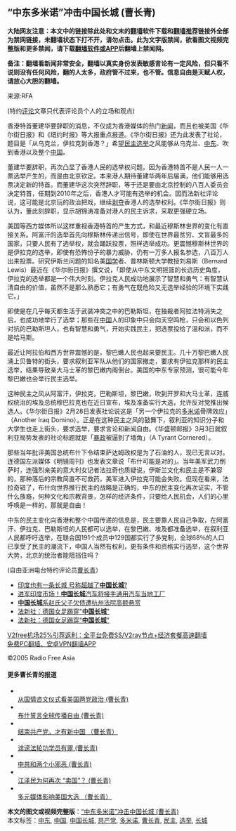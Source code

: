  <h2>“中东多米诺”冲击中国长城 (曹长青)</h2> <p class="notice"><b>大陆网友注意：本文中的链接除此处和文末的<a href="https://github.com/bannedbook/fanqiang" >翻墙</a>软件下载和<a href="https://github.com/killgcd/justmysocks/blob/master/README.md">翻墙推荐</a>链接外全部为禁网链接，未翻墙状态下打不开，请勿点击。此为文字版禁闻，欲看图文视频完整版和更多禁闻，请下载<a href="https://github.com/bannedbook/fanqiang">翻墙软件或APP</a>后翻墙上禁闻网。</p><p>备注：翻墙看新闻非常安全，翻墙以真实身份发表敏感言论有一定风险，但只看不说则没有任何风险，翻的人太多，政府管不过来，也不管。信息自由是天赋人权，请放心大胆的翻墙。</b></p>  <div class="entry"> <p>来源:RFA</p> <p> (特约<span class='wp_keywordlink_affiliate'><a href="https://www.bannedbook.org/bnews/comments/" title="新闻评论" target="_blank">评论</a></span>文章只代表评论员个人的立场和观点) </p> <p> 香港特首董建华要辞职的消息，不仅成为香港媒体的热门<span class='wp_keywordlink_affiliate'><a href="https://www.bannedbook.org/" title="新闻">新闻</a></span>，而且也被美国《华尔街日报》和《纽约时报》等大报重点报道。《华尔街日报》还为此发表了社论，题目是「从乌克兰，伊拉克到香港？」希望<a href="https://www.bannedbook.org/bnews/tag/%e6%b0%91%e4%b8%bb/" class="st_tag internal_tag" rel="tag" title="标签 民主 下的日志">民主</a><a href="https://www.bannedbook.org/bnews/tag/%e9%80%89%e4%b8%be/" class="st_tag internal_tag" rel="tag" title="标签 选举 下的日志">选举</a>之风能够从乌克兰、<a href="https://www.bannedbook.org/bnews/tag/%e4%b8%ad%e4%b8%9c/" class="st_tag internal_tag" rel="tag" title="标签 中东 下的日志">中东</a>、吹到香港以及整个<span class='wp_keywordlink_affiliate'><a href="https://www.bannedbook.org/" title="中国" target="_blank">中国</a></span>。 </p>  <p> 董建华要辞职，再次凸显了香港人民的选举权问题。因为香港特首不是人民一人一票选举产生的，而是由北京钦定。本来港人期待董建华两年后届满，他们能够用选票决定新的特首。而董建华这次突然辞职，等于还是要由北京控制的八百人委员会决定特首，任期到2010年之后，香港人才可能有选举的机会。因而法新社评论说，这可能是北京玩的政治把戏，继续<span class='wp_keywordlink'><a href="https://www.bannedbook.org/forum2/topic21.html" title="《剥夺》 黄建民 著" target="_blank">剥夺</a></span>香港人的选举权利。《华尔街日报》则认为，董此刻辞职，显示胡锦涛准备对港人的民主诉求，采取更强硬立场。 </p> <p> 美国等西方媒体所以这样重视香港特首的产生方式，和最近穆斯林世界的变化有直接关系。阿富汗的选举首先向穆斯林传递出信号，即使在世界最贫穷、文盲最多的国家，只要人民有了选举权，就会踊跃投票，照样选举成功。更震憾穆斯林世界的是伊拉克的选举，即使有恐怖份子的暴力威胁，仍有一万多人报名参选，八百万人出来投票。研究伊斯兰问题的知名美<span class='wp_keywordlink'><a href="https://www.bannedbook.org/forum24/" title="国学传统文化禁书" target="_blank">国学</a></span>者、普林斯顿大学教授刘易斯（Bernard Lewis）最近在《华尔街日报》撰文说，「即使从中东文明摇篮的长远历史角度，伊拉克的选举都是一个伟大时刻。伊拉克人民成功地展示了智慧和勇气：有智慧认清自由的价值，虽然不是那么熟悉它；有勇气在既危险又无选举经验的环境下实践它。」 </p> <p> 即使是在几乎每天都生活于武装冲突之中的巴勒斯坦，在独裁者阿拉法特消失之后，也成功地举行了选举；那些在<a href="https://www.bannedbook.org/bnews/tag/%E4%B8%AD%E5%9B%BD/" class="st_tag internal_tag" rel="tag" title="标签 中国 下的日志">中国</a>人的印象中只会向天空鸣枪，只会和以色列对抗的巴勒斯坦人，也有智慧和勇气，开始实践民主，把选票投给了温和派，而不是哈马斯。 </p>  <p> 最近让阿拉伯和西方世界震憾的是，黎巴嫩人民也起来要民主。几十万黎巴嫩人民涌上贝鲁特的街头，要求叙利亚军队从他们的国家撤走，要求有伊拉克那样的民主选举，结果导致亲大马士革的黎巴嫩内阁倒台。美国的中东专家预测，很可能今年黎巴嫩也会举行民主选举。 </p> <p> 这种民主之风从阿富汗，伊拉克，巴勒斯坦，黎巴嫩，吹到开罗和大马士革，连威权统治的埃及总统穆巴拉克也在近日宣布，埃及准备实行大选，允许反对党推出候选人。《华尔街日报》2月28日发表社论说这是「另一个伊拉克的<a href="https://www.bannedbook.org/bnews/tag/%E5%A4%9A%E7%B1%B3%E8%AF%BA/" class="st_tag internal_tag" rel="tag" title="标签 多米诺 下的日志">多米诺</a>骨牌效应」（Another Iraq Domino）。正是在这种民主之风的鼓舞下，叙利亚的知识分子和大学生也走上街头，要求选举，要求言论和新闻自由。《华盛顿邮报》3月3日就叙利亚局势发表的社论标题就是「<span class='wp_keywordlink'><a href="https://www.bannedbook.org/forum11/topic276.html" title="禁片：评中国共产党的暴政" target="_blank">暴政</a></span>被逼到了墙角」（A Tyrant Cornered）。 </p> <p> 那些当年批评美国总统布什下令结束萨达姆政权是为了石油的人，现已无言以对。连德国左派媒体《明镜周刊》也发表文章说「布什可能是对的」。当年美军武力倒萨时，连强烈亲美的意大利女记者法拉奇也质疑说，伊斯兰文化和民主是不兼容的，那种落后的宗教简直不可救药，美军进入伊拉克可能会失败。但现在看来，法拉奇错了，布什向世界推行民主的战略是正确的，中东的民主变化再次证实，不管什么族裔，何种文化和宗教背景，怎样的经济条件，只要给人民机会，人们的心里呼唤是一样的，那就是自由！ </p>  <p> 中东的民主变化向香港和整个中国传递的信息是，民主要靠人民自己争取，在阿富汗、伊拉克、巴勒斯坦的人民都可以选举，在黎巴嫩、埃及都准备选举，在叙利亚人民都呼吁选举，在联合国191个成员中129国都实行了多党制，全球68％的人口已享受了民主的潮流下，中国人当然有权利，更有条件和资格实行选举，这个世界大势，北京的统治者能阻挡住吗？ </p> <p> (自由亚洲电台特约评论员<a href="https://www.bannedbook.org/bnews/tag/%e6%9b%b9%e9%95%bf%e9%9d%92/" class="st_tag internal_tag" rel="tag" title="标签 曹长青 下的日志">曹长青</a>） </p> <ul class='op-related-articles' title='相关阅读'> <li><a href='https://www.bannedbook.org/bnews/funmedia/20200918/1398619.html' target='_blank'>印度也有一条长城 号称超越了<b>中国长城</b>?</a></li> <li><a href='https://www.bannedbook.org/bnews/finance/20200120/1261544.html' target='_blank'>进军印度市场！<b>中国长城</b>汽车将接手通用汽车当地工厂</a></li> <li><a href='https://www.bannedbook.org/bnews/baitai/20191224/1246879.html' target='_blank'><b>中国长城</b>系赵氏父子欠债遭杭州法院高额悬赏</a></li> <li><a href='https://www.bannedbook.org/bnews/baitai/20190609/1140878.html' target='_blank'>法新社：德国女足踢穿"<b>中国长城</b>"</a></li> <li><a href='https://www.bannedbook.org/bnews/lifebaike/20190609/1140705.html' target='_blank'>法新社：德国女足踢穿“<b>中国长城</b>”</a></li> </ul> <p class="texttj"> <a href="https://www.bannedbook.org/forum23/topic22702.html" target="_blank">V2free机场25%引荐返利：全平台免费SS/V2ray节点+经济套餐高速翻墙</a><br/> <a href="https://github.com/bannedbook/fanqiang/wiki/%E7%A6%81%E9%97%BB%E7%BD%91%E5%AE%89%E5%8D%93%E7%BF%BB%E5%A2%99%E6%96%B0%E9%97%BBAPP" target="_blank">免费PC翻墙、安卓VPN翻墙APP</a></p><p>©2005 Radio Free Asia </p>  <h4> 更多曹长青的报道<br /> </h4> <ul> <li> <a href="/mandarin/pinglun/ccq-20050203.html"><br /> 从国情咨文仪式看美国两党政治 (曹长青)<br /> </a> </li> <li> <a href="/mandarin/pinglun/ccq-20050120.html"><br /> 布什誓言全球传播自由 (曹长青)<br /> </a> </li> <li> <a href="/mandarin/pinglun/ccq-20041216.html"><br /> 结束共产党，才有新中国 （曹长青）<br /> </a> </li> <li> <a href="/mandarin/pinglun/ccq-20041118.html"><br /> 诽谤法轮功学员有罪 (曹长青)<br /> </a> </li> <li> <a href="/mandarin/pinglun/ccq-20041111.html"><br /> 中共和两个小邪恶 (曹长青)<br /> </a> </li> <li> <a href="/mandarin/pinglun/ccq-20041021.html"><br /> 江泽民为何再次 “卖国”？ (曹长青)<br /> </a> </li> <li> <a href="/mandarin/pinglun/ccq-20041018.html"><br /> 多元媒体影响美国大选 （曹长青）<br /> </a> </li> </ul> </p><a name='sharetosocial'></a>       <div><b>本文的图文或视频完整版</b>：<a href='https://www.bannedbook.org/bnews/comments/20201216/1448829.html'>“中东多米诺”冲击中国长城 (曹长青)</a></div>  </div><!--END ENTRY--> <div class="postfooter"> <div>本文标签：<a href="https://www.bannedbook.org/bnews/tag/%e4%b8%ad%e4%b8%9c/" rel="tag">中东</a>, <a href="https://www.bannedbook.org/bnews/tag/%E4%B8%AD%E5%9B%BD/" rel="tag">中国</a>, <a href="https://www.bannedbook.org/bnews/tag/%E4%B8%AD%E5%9B%BD%E9%95%BF%E5%9F%8E/" rel="tag">中国长城</a>, <a href="https://www.bannedbook.org/bnews/tag/%e5%85%b1%e4%ba%a7%e5%85%9a/" rel="tag">共产党</a>, <a href="https://www.bannedbook.org/bnews/tag/%E5%A4%9A%E7%B1%B3%E8%AF%BA/" rel="tag">多米诺</a>, <a href="https://www.bannedbook.org/bnews/tag/%e6%9b%b9%e9%95%bf%e9%9d%92/" rel="tag">曹长青</a>, <a href="https://www.bannedbook.org/bnews/tag/%e6%b0%91%e4%b8%bb/" rel="tag">民主</a>, <a href="https://www.bannedbook.org/bnews/tag/%e9%80%89%e4%b8%be/" rel="tag">选举</a>, <a href="https://www.bannedbook.org/bnews/tag/%e9%95%bf%e5%9f%8e/" rel="tag">长城</a></div>  </div><!--END POSTFOOTER--> 